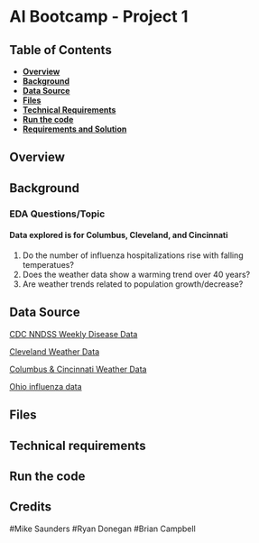 # AI Bootcamp - Project 1

## Table of Contents
*  [**Overview**](#overview)
*  [**Background**](#background)
*  [**Data Source**](#data-source)
*  [**Files**](#files)
*  [**Technical Requirements**](#technical-requirements)
*  [**Run the code**](#run-the-code)
*  [**Requirements and Solution**](#requirements-and-solution)

## Overview

## Background
### EDA Questions/Topic
#### Data explored is for Columbus, Cleveland, and Cincinnati
1. Do the number of influenza hospitalizations rise with falling temperatues?
2. Does the weather data show a warming trend over 40 years?
3. Are weather trends related to population growth/decrease?

## Data Source

[CDC NNDSS Weekly Disease Data](https://data.cdc.gov/NNDSS/NNDSS-Weekly-Data/x9gk-5huc/about_data)

[Cleveland Weather Data](https://www.weather.gov/wrh/Climate?wfo=cle)

[Columbus & Cincinnati Weather Data](https://www.weather.gov/wrh/Climate?wfo=iln)

[Ohio influenza data](https://odh.ohio.gov/know-our-programs/seasonal-influenza/ohio-flu-activity/ohio-flu-activity)

## Files

## Technical requirements

## Run the code

## Credits
#Mike Saunders
#Ryan Donegan
#Brian Campbell

